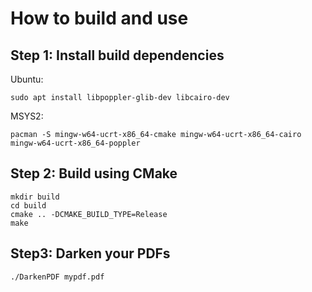 # How to build and use

## Step 1: Install build dependencies
Ubuntu:
```
sudo apt install libpoppler-glib-dev libcairo-dev
```
MSYS2:
```
pacman -S mingw-w64-ucrt-x86_64-cmake mingw-w64-ucrt-x86_64-cairo mingw-w64-ucrt-x86_64-poppler
```

## Step 2: Build using CMake
```
mkdir build
cd build
cmake .. -DCMAKE_BUILD_TYPE=Release
make
```

## Step3: Darken your PDFs
```
./DarkenPDF mypdf.pdf
```
